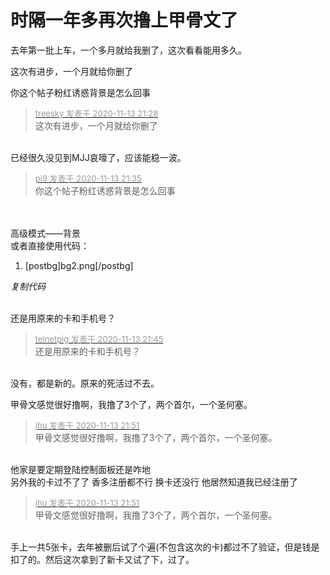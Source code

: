 # 时隔一年多再次撸上甲骨文了


去年第一批上车，一个多月就给我删了，这次看看能用多久。<img src="static/image/smiley/default/lol.gif" smilieid="12" border="0" alt="" />

这次有进步，一个月就给你删了

你这个帖子粉红诱惑背景是怎么回事

<div class="quote"><blockquote><font size="2"><a href="https://www.hostloc.com/forum.php?mod=redirect&amp;goto=findpost&amp;pid=9450555&amp;ptid=766389" target="_blank"><font color="#999999">treesky 发表于 2020-11-13 21:28</font></a></font><br />
这次有进步，一个月就给你删了</blockquote></div><br />
已经很久没见到MJJ哀嚎了，应该能稳一波。<img src="static/image/smiley/default/lol.gif" smilieid="12" border="0" alt="" />

<div class="quote"><blockquote><font size="2"><a href="https://www.hostloc.com/forum.php?mod=redirect&amp;goto=findpost&amp;pid=9450590&amp;ptid=766389" target="_blank"><font color="#999999">pi9 发表于 2020-11-13 21:35</font></a></font><br />
你这个帖子粉红诱惑背景是怎么回事</blockquote></div><br />
<br />
高级模式——背景<br />
或者直接使用代码：<div class="blockcode"><div id="code_URj"><ol><li>[postbg]bg2.png[/postbg]</ol></div><em onclick="copycode($('code_URj'));">复制代码</em></div><br />


还是用原来的卡和手机号？

<div class="quote"><blockquote><font size="2"><a href="https://www.hostloc.com/forum.php?mod=redirect&amp;goto=findpost&amp;pid=9450643&amp;ptid=766389" target="_blank"><font color="#999999">telnetpig 发表于 2020-11-13 21:45</font></a></font><br />
还是用原来的卡和手机号？</blockquote></div><br />
没有，都是新的。原来的死活过不去。

甲骨文感觉很好撸啊，我撸了3个了，两个首尔，一个圣何塞。

<div class="quote"><blockquote><font size="2"><a href="https://www.hostloc.com/forum.php?mod=redirect&amp;goto=findpost&amp;pid=9450674&amp;ptid=766389" target="_blank"><font color="#999999">jhu 发表于 2020-11-13 21:51</font></a></font><br />
甲骨文感觉很好撸啊，我撸了3个了，两个首尔，一个圣何塞。</blockquote></div><br />
他家是要定期登陆控制面板还是咋地<br />
另外我的卡过不了了 香多注册都不行 换卡还没行 他居然知道我已经注册了

<div class="quote"><blockquote><font size="2"><a href="https://www.hostloc.com/forum.php?mod=redirect&amp;goto=findpost&amp;pid=9450674&amp;ptid=766389" target="_blank"><font color="#999999">jhu 发表于 2020-11-13 21:51</font></a></font><br />
甲骨文感觉很好撸啊，我撸了3个了，两个首尔，一个圣何塞。</blockquote></div><br />
手上一共5张卡，去年被删后试了个遍(不包含这次的卡)都过不了验证，但是钱是扣了的。然后这次拿到了新卡又试了下，过了。<img src="static/image/smiley/default/lol.gif" smilieid="12" border="0" alt="" />
